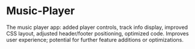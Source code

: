 # Music-Player
The music player app: added player controls, track info display, improved CSS layout, adjusted header/footer positioning, optimized code. Improves user experience; potential for further feature additions or optimizations.
